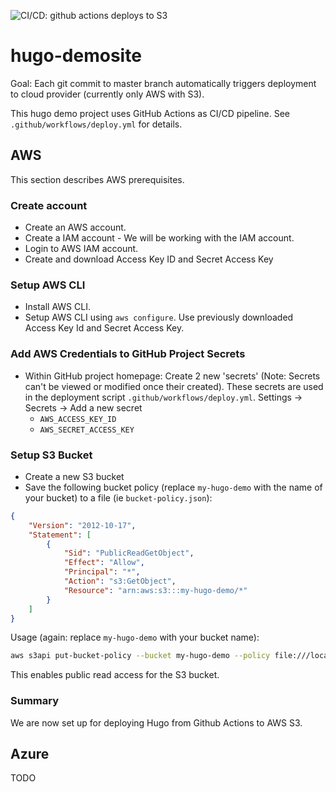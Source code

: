![CI/CD: github actions deploys to S3](https://github.com/draptik/hugo-demosite/workflows/CI/CD/badge.svg)

# hugo-demosite

Goal: Each git commit to master branch automatically triggers deployment to cloud provider (currently only AWS with S3).

This hugo demo project uses GitHub Actions as CI/CD pipeline. See `.github/workflows/deploy.yml` for details.

## AWS

This section describes AWS prerequisites.

### Create account

- Create an AWS account.
- Create a IAM account - We will be working with the IAM account.
- Login to AWS IAM account.
- Create and download Access Key ID and Secret Access Key

### Setup AWS CLI

- Install AWS CLI.
- Setup AWS CLI using `aws configure`. Use previously downloaded Access Key Id and Secret Access Key.

### Add AWS Credentials to GitHub Project Secrets

- Within GitHub project homepage: Create 2 new 'secrets' (Note: Secrets can't be viewed or modified once their created). These secrets are used in the deployment script `.github/workflows/deploy.yml`. Settings -> Secrets -> Add a new secret
  - `AWS_ACCESS_KEY_ID`
  - `AWS_SECRET_ACCESS_KEY`

### Setup S3 Bucket

- Create a new S3 bucket
- Save the following bucket policy (replace `my-hugo-demo` with the name of your bucket) to a file (ie `bucket-policy.json`):

```json
{
    "Version": "2012-10-17",
    "Statement": [
        {
            "Sid": "PublicReadGetObject",
            "Effect": "Allow",
            "Principal": "*",
            "Action": "s3:GetObject",
            "Resource": "arn:aws:s3:::my-hugo-demo/*"
        }
    ]
}
```

Usage (again: replace `my-hugo-demo` with your bucket name):

```sh
aws s3api put-bucket-policy --bucket my-hugo-demo --policy file:///location/of/your/bucket-policy.json
```

This enables public read access for the S3 bucket.

### Summary

We are now set up for deploying Hugo from Github Actions to AWS S3.

## Azure

TODO
